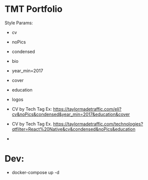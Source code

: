 # TMT Portfolio

Style Params:
- cv
- noPics
- condensed
- bio
- year_min=2017
- cover
- education
- logos

- CV by Tech Tag
Ex: https://taylormadetraffic.com/eli?cv&noPics&condensed&year_min=2017&education&cover

- CV by Tech Tag
Ex. https://taylormadetraffic.com/technologies?qtfilter=React%20Native&cv&condensed&noPics&education
- 

# Dev:
- docker-compose up -d
